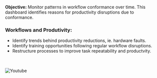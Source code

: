 **Objective:** Monitor patterns in workflow conformance over time. This dashboard identifies reasons for productivity disruptions due to conformance.

### Workflows and Produtivity:
- Identify trends behind productivity reductions, ie. hardware faults.
- Identify training opportunities following regular workflow disruptions.
- Restructure processes to improve task repeatability and productvity.

<br><br>
![Youtube](https://youtube.com/dashboard)
